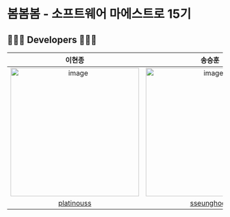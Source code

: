 # 봄봄봄 - 소프트웨어 마에스트로 15기
## 👨🏻‍💻 Developers 👨🏻‍💻

| 이현종 | 송승훈 | 장민석 |
| :---------:|:----------:|:----------:|
|<img width="300" alt="image" src="https://avatars.githubusercontent.com/u/70827921?s=400&u=7ced4be7b2af430c876d1453fa5f4f028a9902f9&v=4"> | <img width="300"  alt="image" src="https://avatars.githubusercontent.com/u/45088611?v=4"> |<img width="300" alt="image" src="https://avatars.githubusercontent.com/u/39575061?s=400&u=7ced4be7b2af430c876d1453fa5f4f028a9902f9&v=4"> |
| [platinouss](https://github.com/platinouss) | [sseunghoon](https://github.com/sseunghoon) | [msjang4](https://github.com/msjang4) | 
